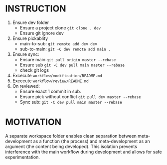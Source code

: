 # INSTRUCTION
1. Ensure dev folder
   - Ensure a project clone `git clone . dev`
   - Ensure git ignore dev
2. Ensure pickablity
   - main-to-sub: `git remote add dev dev`
   - sub-to-main: `git -C dev remote add main .`
3. Ensure sync:
   - Ensure main `git pull origin master --rebase`
   - Ensure sub `git -C dev pull main master --rebase`
   - check git logs
4. Excecute `workflow/modification/README.md`
5. Excecute `workflow/review/README.md`
6. On reviewed:
   - Ensure exact 1 commit in sub.
   - Ensure pick without conflict `git pull dev master --rebase`
   - Sync sub: `git -C dev pull main master --rebase`

# MOTIVATION
A separate workspace folder enables clean separation between meta-development as a function (the process) and meta-development as an argument (the content being developed). This isolation prevents interference with the main workflow during development and allows for safe experimentation.
